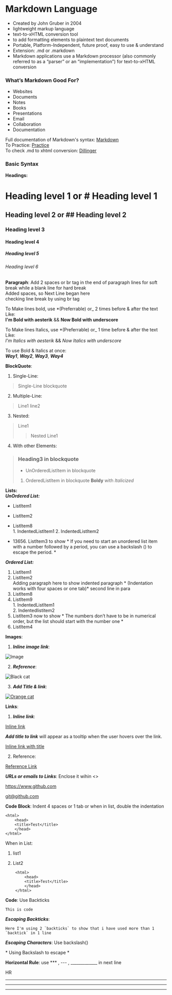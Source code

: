# Markdown Language
- Created by John Gruber in 2004
- lightweight markup language
- text-to-xHTML conversion tool
- to add formatting elements to plaintext text documents
- Portable, Platform-Independent, future proof, easy to use & understand
- Extension: .md or .markdown
- Markdown applications use a Markdown processor (also commonly referred to as a “parser” or an “implementation”) for text-to-xHTML conversion

### What’s Markdown Good For?
- Websites
- Documents
- Notes
- Books
- Presentations
- Email
- Collaboration
- Documentation

Full documentation of Markdown's syntax: [Markdown](https://daringfireball.net/projects/markdown/)  
To Practice: [Practice](https://www.markdowntutorial.com/)  
To check .md to xhtml conversion: [Dillinger](https://dillinger.io/)


### Basic Syntax    
**Headings:**     

Heading level 1 or # Heading level 1
===============

Heading level 2 or ## Heading level 2
---------------

### Heading level 3

#### Heading level 4

##### Heading level 5

###### Heading level 6


**Paragraph**: Add 2 spaces or br tag in the end of paragraph lines for soft break while a blank line for hard break      
    Added spaces, so Next Line began here <br>
    checking line break by using br tag       

To Make lines bold, use *(Preferrable) or_ 2 times before & after the text Like:     
    **I'm Bold with aesterik** && __Now Bold with underscore__  

To Make lines Italics, use *(Preferrable) or_ 1 time before & after the text Like:      
      *I'm Italics with aesterik* &&  _Now Italics with underscore_ 

To use Bold & Italics at once:     
      ***Way1***, ___Way2___, __*Way3*__, **_Way4_**  


**BlockQuote**:
1. Single-Line:  
> Single-Line blockquote

2. Multiple-Line:
> Line1
> line2

3. Nested:
> Line1
>> Nested Line1

4. With other Elements:
> ### Heading3 in blockquote
> - UnOrderedListItem in blockquote
> 1. OrderedListItem in blockquote
> **Boldy** with *Italicized*


**Lists:**   
***UnOrdered List:***  
- ListItem1
+ ListItem2
* ListItem8               
      1. IndentedListItem1
      2. IndentedListItem2
- 13656\. ListItem3 to show * If you need to start an unordered list item with a number followed by a period, you can use a backslash (\) to escape the period. *

***Ordered List:***  
1. ListItem1
2. ListItem2    
        Adding paragraph here to show indented paragraph * (Indentation works with four spaces or one tab)*
        second line in para
8. ListItem8
9. ListItem9     
        1. IndentedListItem1            
        2. Indentedlistitem2
6. ListItem3 now to show * The numbers don’t have to be in numerical order, but the list should start with the number one *  
7. ListItem4


**Images**:         
1. ***Inline image link***:                              

![Image](https://upload.wikimedia.org/wikipedia/commons/thumb/4/48/Markdown-mark.svg/350px-Markdown-mark.svg.png)

2. ***Reference***:

![Black cat][Black]

3. ***Add Title & link***:

[![Orange cat][Orange]](https://www.flickr.com/photos/beaurogers/31833779864/in/photolist-Qv3rFw-34mt9F-a9Cmfy-5Ha3Zi-9msKdv-o3hgjr-hWpUte-4WMsJ1-KUQ8N-deshUb-vssBD-6CQci6-8AFCiD-zsJWT-nNfsgB-dPDwZJ-bn9JGn-5HtSXY-6CUhAL-a4UTXB-ugPum-KUPSo-fBLNm-6CUmpy-4WMsc9-8a7D3T-83KJev-6CQ2bK-nNusHJ-a78rQH-nw3NvT-7aq2qf-8wwBso-3nNceh-ugSKP-4mh4kh-bbeeqH-a7biME-q3PtTf-brFpgb-cg38zw-bXMZc-nJPELD-f58Lmo-bXMYG-bz8AAi-bxNtNT-bXMYi-bXMY6-bXMYv)

[Black]: https://upload.wikimedia.org/wikipedia/commons/a/a3/81_INF_DIV_SSI.jpg
[Orange]: <http://icons.iconarchive.com/icons/google/noto-emoji-animals-nature/256/22221-cat-icon.png> 'Orange Cat'

**Links**:
1. ***Inline link***:

[Inline link](https://www.google.com/)

***Add title to link*** will appear as a tooltip when the user hovers over the link.        

[Inline link with title](https://www.google.com "Title Added")

2. Reference:

[Reference Link][ref]

[ref]: <https://upload.wikimedia.org/wikipedia/commons/thumb/4/48/Markdown-mark.svg/350px-Markdown-mark.svg.png>

***URLs or emails to Links***: Enclose it wihin <>

<https://www.github.com>

<git@github.com>

**Code Block**: Indent 4 spaces or 1 tab or when in list, double the indentation

    <html>
        <head>
        <title>Test</title>
        </head>
    </html>

When in List:

1. list1
2. List2

        <html>
            <head>
            <title>Test</title>
            </head>
        </html>
        
**Code**: Use Backticks

`This is code`      

***Escaping Backticks***:       

``Here I'm using 2 `backticks` to show that i have used more than 1 `backtick` in 1 line ``     

***Escaping Characters***: Use backslash(\)

\* Using Backslash to escape *

**Horizontal Rule**: use *** , --- , _____________ in next line

HR
***
___
________
